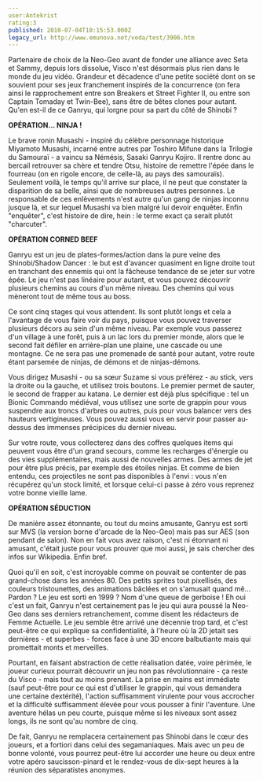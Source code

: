 ```yaml
---
user:Antekrist
rating:3
published: 2010-07-04T10:15:53.000Z
legacy_url: http://www.emunova.net/veda/test/3906.htm
---
```

Partenaire de choix de la Neo-Geo avant de fonder une alliance avec Seta et Sammy, depuis lors dissolue, Visco n'est désormais plus rien dans le monde du jeu vidéo. Grandeur et décadence d'une petite société dont on se souvient pour ses jeux franchement inspirés de la concurrence (on fera ainsi le rapprochement entre son Breakers et Street Fighter II, ou entre son Captain Tomaday et Twin-Bee), sans être de bêtes clones pour autant. Qu'en est-il de ce Ganryu, qui lorgne pour sa part du côté de Shinobi ?  

  

**OPÉRATION... NINJA !**  

Le brave ronin Musashi - inspiré du célèbre personnage historique Miyamoto Musashi, incarné entre autres par Toshiro Mifune dans la Trilogie du Samouraï - a vaincu sa Némésis, Sasaki Ganryu Kojiro. Il rentre donc au bercail retrouver sa chère et tendre Otsu, histoire de remettre l'épée dans le fourreau (on en rigole encore, de celle-là, au pays des samouraïs). Seulement voilà, le temps qu'il arrive sur place, il ne peut que constater la disparition de sa belle, ainsi que de nombreuses autres personnes. Le responsable de ces enlèvements n'est autre qu'un gang de ninjas inconnu jusque là, et sur lequel Musashi va bien malgré lui devoir enquêter. Enfin "enquêter", c'est histoire de dire, hein : le terme exact ça serait plutôt "charcuter".  

  

**OPÉRATION CORNED BEEF**  

Ganryu est un jeu de plates-formes/action dans la pure veine des Shinobi/Shadow Dancer : le but est d'avancer quasiment en ligne droite tout en tranchant des ennemis qui ont la fâcheuse tendance de se jeter sur votre épée. Le jeu n'est pas linéaire pour autant, et vous pouvez découvrir plusieurs chemins au cours d'un même niveau. Des chemins qui vous mèneront tout de même tous au boss.  

Ce sont cinq stages qui vous attendent. Ils sont plutôt longs et cela a l'avantage de vous faire voir du pays, puisque vous pouvez traverser plusieurs décors au sein d'un même niveau. Par exemple vous passerez d'un village à une forêt, puis à un lac lors du premier monde, alors que le second fait défiler en arrière-plan une plaine, une cascade ou une montagne. Ce ne sera pas une promenade de santé pour autant, votre route étant parsemée de ninjas, de démons et de ninjas-démons.  

Vous dirigez Musashi - ou sa sœur Suzame si vous préférez - au stick, vers la droite ou la gauche, et utilisez trois boutons. Le premier permet de sauter, le second de frapper au katana. Le dernier est déjà plus spécifique : tel un Bionic Commando médiéval, vous utilisez une sorte de grappin pour vous suspendre aux troncs d'arbres ou autres, puis pour vous balancer vers des hauteurs vertigineuses. Vous pouvez aussi vous en servir pour passer au-dessus des immenses précipices du dernier niveau.  

Sur votre route, vous collecterez dans des coffres quelques items qui peuvent vous être d'un grand secours, comme les recharges d'énergie ou des vies supplémentaires, mais aussi de nouvelles armes. Des armes de jet pour être plus précis, par exemple des étoiles ninjas. Et comme de bien entendu, ces projectiles ne sont pas disponibles à l'envi : vous n'en récupérez qu'un stock limité, et lorsque celui-ci passe à zéro vous reprenez votre bonne vieille lame.  

  

**OPÉRATION SÉDUCTION**  

De manière assez étonnante, ou tout du moins amusante, Ganryu est sorti sur MVS (la version borne d'arcade de la Neo-Geo) mais pas sur AES (son pendant de salon). Non en fait vous avez raison, c'est ni étonnant ni amusant, c'était juste pour vous prouver que moi aussi, je sais chercher des infos sur Wikipedia. Enfin bref.  

Quoi qu'il en soit, c'est incroyable comme on pouvait se contenter de pas grand-chose dans les années 80\. Des petits sprites tout pixellisés, des couleurs tristounettes, des animations bâclées et on s'amusait quand mê... Pardon ? Le jeu est sorti en 1999 ? Nom d'une queue de gerboise ! Eh oui c'est un fait, Ganryu n'est certainement pas le jeu qui aura poussé la Neo-Geo dans ses derniers retranchement, comme disent les rédacteurs de Femme Actuelle. Le jeu semble être arrivé une décennie trop tard, et c'est peut-être ce qui explique sa confidentialité, à l'heure où la 2D jetait ses dernières - et superbes - forces face à une 3D encore balbutiante mais qui promettait monts et merveilles.  

Pourtant, en faisant abstraction de cette réalisation datée, voire périmée, le joueur curieux pourrait découvrir un jeu non pas révolutionnaire - ça reste du Visco - mais tout au moins prenant. La prise en mains est immédiate (sauf peut-être pour ce qui est d'utiliser le grappin, qui vous demandera une certaine dextérité), l'action suffisamment virulente pour vous accrocher et la difficulté suffisamment élevée pour vous pousser à finir l'aventure. Une aventure hélas un peu courte, puisque même si les niveaux sont assez longs, ils ne sont qu'au nombre de cinq.  

De fait, Ganryu ne remplacera certainement pas Shinobi dans le cœur des joueurs, et a fortiori dans celui des segamaniaques. Mais avec un peu de bonne volonté, vous pourrez peut-être lui accorder une heure ou deux entre votre apéro saucisson-pinard et le rendez-vous de dix-sept heures à la réunion des séparatistes anonymes.